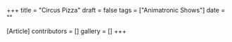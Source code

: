 +++
title = "Circus Pizza"
draft = false
tags = ["Animatronic Shows"]
date = ""

[Article]
contributors = []
gallery = []
+++